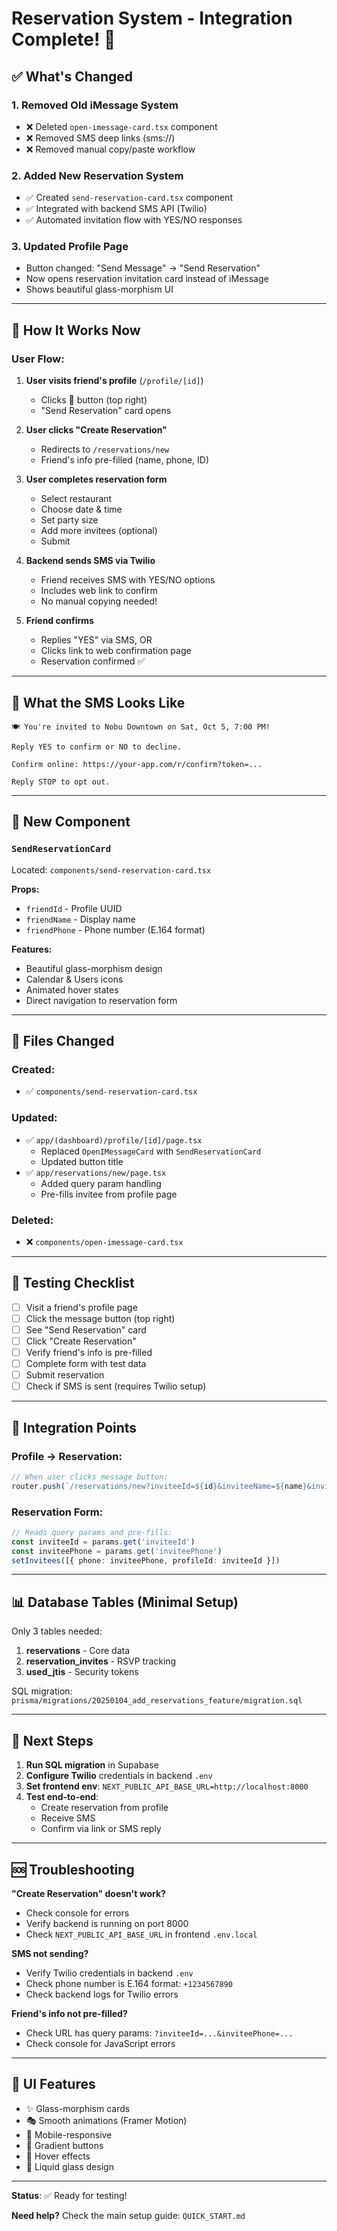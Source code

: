 # Reservation System - Integration Complete! 🎉

## ✅ What's Changed

### 1. **Removed Old iMessage System**
- ❌ Deleted `open-imessage-card.tsx` component
- ❌ Removed SMS deep links (sms://)
- ❌ Removed manual copy/paste workflow

### 2. **Added New Reservation System**
- ✅ Created `send-reservation-card.tsx` component
- ✅ Integrated with backend SMS API (Twilio)
- ✅ Automated invitation flow with YES/NO responses

### 3. **Updated Profile Page**
- Button changed: "Send Message" → "Send Reservation"
- Now opens reservation invitation card instead of iMessage
- Shows beautiful glass-morphism UI

---

## 🚀 How It Works Now

### User Flow:

1. **User visits friend's profile** (`/profile/[id]`)
   - Clicks 📧 button (top right)
   - "Send Reservation" card opens

2. **User clicks "Create Reservation"**
   - Redirects to `/reservations/new`
   - Friend's info pre-filled (name, phone, ID)

3. **User completes reservation form**
   - Select restaurant
   - Choose date & time
   - Set party size
   - Add more invitees (optional)
   - Submit

4. **Backend sends SMS via Twilio**
   - Friend receives SMS with YES/NO options
   - Includes web link to confirm
   - No manual copying needed!

5. **Friend confirms**
   - Replies "YES" via SMS, OR
   - Clicks link to web confirmation page
   - Reservation confirmed ✅

---

## 📱 What the SMS Looks Like

```
🍽️ You're invited to Nobu Downtown on Sat, Oct 5, 7:00 PM!

Reply YES to confirm or NO to decline.

Confirm online: https://your-app.com/r/confirm?token=...

Reply STOP to opt out.
```

---

## 🎨 New Component

### `SendReservationCard`
Located: `components/send-reservation-card.tsx`

**Props:**
- `friendId` - Profile UUID
- `friendName` - Display name
- `friendPhone` - Phone number (E.164 format)

**Features:**
- Beautiful glass-morphism design
- Calendar & Users icons
- Animated hover states
- Direct navigation to reservation form

---

## 🔧 Files Changed

### Created:
- ✅ `components/send-reservation-card.tsx`

### Updated:
- ✅ `app/(dashboard)/profile/[id]/page.tsx`
  - Replaced `OpenIMessageCard` with `SendReservationCard`
  - Updated button title
- ✅ `app/reservations/new/page.tsx`
  - Added query param handling
  - Pre-fills invitee from profile page

### Deleted:
- ❌ `components/open-imessage-card.tsx`

---

## 🧪 Testing Checklist

- [ ] Visit a friend's profile page
- [ ] Click the message button (top right)
- [ ] See "Send Reservation" card
- [ ] Click "Create Reservation"
- [ ] Verify friend's info is pre-filled
- [ ] Complete form with test data
- [ ] Submit reservation
- [ ] Check if SMS is sent (requires Twilio setup)

---

## 🔗 Integration Points

### Profile → Reservation:
```typescript
// When user clicks message button:
router.push(`/reservations/new?inviteeId=${id}&inviteeName=${name}&inviteePhone=${phone}`)
```

### Reservation Form:
```typescript
// Reads query params and pre-fills:
const inviteeId = params.get('inviteeId')
const inviteePhone = params.get('inviteePhone')
setInvitees([{ phone: inviteePhone, profileId: inviteeId }])
```

---

## 📊 Database Tables (Minimal Setup)

Only 3 tables needed:

1. **reservations** - Core data
2. **reservation_invites** - RSVP tracking
3. **used_jtis** - Security tokens

SQL migration: `prisma/migrations/20250104_add_reservations_feature/migration.sql`

---

## 🎯 Next Steps

1. **Run SQL migration** in Supabase
2. **Configure Twilio** credentials in backend `.env`
3. **Set frontend env**: `NEXT_PUBLIC_API_BASE_URL=http://localhost:8000`
4. **Test end-to-end**:
   - Create reservation from profile
   - Receive SMS
   - Confirm via link or SMS reply

---

## 🆘 Troubleshooting

**"Create Reservation" doesn't work?**
- Check console for errors
- Verify backend is running on port 8000
- Check `NEXT_PUBLIC_API_BASE_URL` in frontend `.env.local`

**SMS not sending?**
- Verify Twilio credentials in backend `.env`
- Check phone number is E.164 format: `+1234567890`
- Check backend logs for Twilio errors

**Friend's info not pre-filled?**
- Check URL has query params: `?inviteeId=...&inviteePhone=...`
- Check console for JavaScript errors

---

## 🎨 UI Features

- ✨ Glass-morphism cards
- 🎭 Smooth animations (Framer Motion)
- 📱 Mobile-responsive
- 🎨 Gradient buttons
- 💫 Hover effects
- 🌊 Liquid glass design

---

**Status**: ✅ Ready for testing!

**Need help?** Check the main setup guide: `QUICK_START.md`

